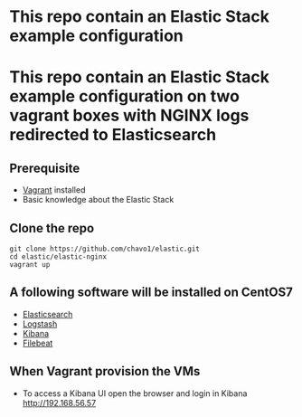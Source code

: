 # This repo contain an Elastic Stack example configuration

# This repo contain an Elastic Stack example configuration on two vagrant boxes with NGINX logs redirected to Elasticsearch

## Prerequisite

- [Vagrant](https://www.vagrantup.com/) installed
- Basic knowledge about the Elastic Stack

## Clone the repo

```
git clone https://github.com/chavo1/elastic.git
cd elastic/elastic-nginx
vagrant up
```
## A following software will be installed on CentOS7 
- [Elasticsearch](https://www.elastic.co/products/elasticsearch)
- [Logstash](https://www.elastic.co/products/logstash)
- [Kibana](https://www.elastic.co/products/kibana)
- [Filebeat](https://www.elastic.co/products/beats/filebeat)

## When Vagrant provision the VMs

- To access a Kibana UI open the browser and login in Kibana http://192.168.56.57
